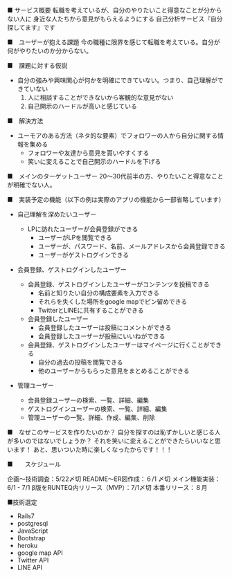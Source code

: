 ■ サービス概要
転職を考えているが、自分のやりたいこと得意なことが分からない人に
身近な人たちから意見がもらえるようにする
自己分析サービス『自分探してます』です

■　ユーザーが抱える課題
今の職種に限界を感じて転職を考えている。自分が何がやりたいのか分からない。

■　課題に対する仮説
- 自分の強みや興味関心が何かを明確にできていない。つまり、自己理解ができていない
  1. 人に相談することができないから客観的な意見がない
  2. 自己開示のハードルが高いと感じている

■　解決方法
- ユーモアのある方法（ネタ的な要素）でフォロワーの人から自分に関する情報を集める
  - フォロワーや友達から意見を貰いやすくする
  - 笑いに変えることで自己開示のハードルを下げる

■　メインのターゲットユーザー
20〜30代前半の方、やりたいこと得意なことが明確でない人。

■　実装予定の機能（以下の例は実際のアプリの機能から一部省略しています）
- 自己理解を深めたいユーザー
    - LPに訪れたユーザーが会員登録ができる
       - ユーザーがLPを閲覧できる
       - ユーザーが、パスワード、名前、メールアドレスから会員登録できる
       - ユーザーがゲストログインできる
- 会員登録、ゲストログインしたユーザー
    - 会員登録、ゲストログインしたユーザーがコンテンツを投稿できる
       - 名前と知りたい自分の構成要素を入力できる
       - それらを失くした場所をgoogle mapでピン留めできる
       - TwitterとLINEに共有することができる
    - 会員登録したユーザー
       - 会員登録したユーザーは投稿にコメントができる
       - 会員登録したユーザーが投稿にいいねができる
    - 会員登録、ゲストログインしたユーザーはマイページに行くことができる
       - 自分の過去の投稿を閲覧できる
       - 他のユーザーからもらった意見をまとめることができる

- 管理ユーザー
    - 会員登録ユーザーの検索、一覧、詳細、編集
    - ゲストログインユーザーの検索、一覧、詳細、編集
    - 管理ユーザーの一覧、詳細、作成、編集、削除

■　なぜこのサービスを作りたいのか？
自分を探すのは恥ずかしいと感じる人が多いのではないでしょうか？
それを笑いに変えることができたらいいなと思います！
あと、思いついた時に楽しくなったからです！！！

■　　スケジュール

企画〜技術調査：5/22〆切
README〜ER図作成：６/1 〆切
メイン機能実装：6/1 - 7/1
β版をRUNTEQ内リリース（MVP）：7/1〆切
本番リリース：８月

■技術選定
- Rails7
- postgresql
- JavaScript
- Bootstrap
- heroku
- google map API
- Twitter API
- LINE API
